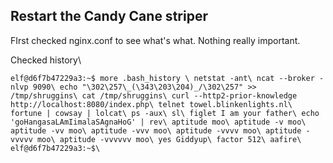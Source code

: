## Restart the Candy Cane striper
FIrst checked nginx.conf to see what's what. Nothing really important.

Checked history\

``elf@d6f7b47229a3:~$ more .bash_history \
netstat -ant\
ncat --broker -nlvp 9090\
echo "\302\257\_(\343\203\204)_/\302\257" >> /tmp/shruggins\
cat /tmp/shruggins\
curl --http2-prior-knowledge http://localhost:8080/index.php\
telnet towel.blinkenlights.nl\
fortune | cowsay | lolcat\
ps -aux\
sl\
figlet I am your father\
echo 'goHangasaLAmIimalaSAgnaHoG' | rev\
aptitude moo\
aptitude -v moo\
aptitude -vv moo\
aptitude -vvv moo\
aptitude -vvvv moo\
aptitude -vvvvv moo\
aptitude -vvvvvv moo\
yes Giddyup\
factor 512\
aafire\
elf@d6f7b47229a3:~$\``
